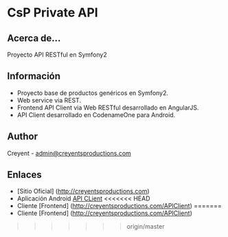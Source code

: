 CsP Private API
===============

Acerca de...
------------

Proyecto API RESTful en Symfony2

Información
------------

* Proyecto base de productos genéricos en Symfony2.
* Web service via REST.
* Frontend API Client via Web RESTful desarrollado en AngularJS.
* API Client desarrollado en CodenameOne para Android.

Author
------------
Creyent - admin@creyentsproductions.com

Enlaces
------------

* [Sitio Oficial] (http://creyentsproductions.com)
* Aplicación Android [API CLient](http://creyentsproductions.com/download/API_Client.apk)
<<<<<<< HEAD
* Cliente [Frontend] (http://creyentsproductions.com/APIClient)
=======
* Cliente [Frontend] (http://creyentsproductions.com/APIClient)
>>>>>>> origin/master
